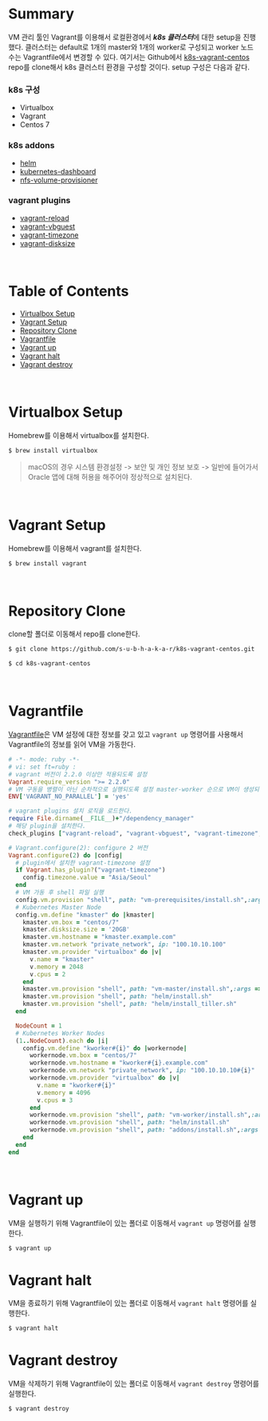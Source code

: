 # Summary

VM 관리 툴인 Vagrant를 이용해서 로컬환경에서 ***k8s 클러스터***에 대한 setup을 진행했다. 클러스터는 default로 1개의 master와 1개의 worker로 구성되고 worker 노드 수는 Vagrantfile에서 변경할 수 있다. 여기서는 Github에서 [k8s-vagrant-centos](https://github.com/s-u-b-h-a-k-a-r/k8s-vagrant-centos) repo를 clone해서 k8s 클러스터 환경을 구성할 것이다.
setup 구성은 다음과 같다.
### k8s 구성
* Virtualbox
* Vagrant
* Centos 7
### k8s addons
* [helm](https://helm.sh/docs/install/) 
* [kubernetes-dashboard](https://github.com/helm/charts/tree/master/stable/kubernetes-dashboard)
* [nfs-volume-provisioner](https://github.com/helm/charts/tree/master/stable/nfs-client-provisioner)
### vagrant plugins
* [vagrant-reload](https://github.com/aidanns/vagrant-reload) 
* [vagrant-vbguest](https://github.com/dotless-de/vagrant-vbguest)
* [vagrant-timezone](https://github.com/tmatilai/vagrant-timezone)
* [vagrant-disksize](https://github.com/sprotheroe/vagrant-disksize)

<br/>

# Table of Contents
* [Virtualbox Setup](#setup-virtualbox)
* [Vagrant Setup](#setup-vagrant)
* [Repository Clone](#clone-repo)
* [Vagrantfile](#vagrantfile)
* [Vagrant up](#vagrant-up)
* [Vagrant halt](#vagrant-halt)
* [Vagrant destroy](#vagrant-destroy)

<br/>

<a id="setup-virtualbox"></a>
# Virtualbox Setup
Homebrew를 이용해서 virtualbox를 설치한다.
```bash
$ brew install virtualbox
```
> macOS의 경우 시스템 환경설정 -> 보안 및 개인 정보 보호 -> 일반에 들어가서 Oracle 앱에 대해 허용을 해주어야 정상적으로 설치된다.

<br/>

<a id="setup-vagrant"></a>
# Vagrant Setup
Homebrew를 이용해서 vagrant를 설치한다.
```bash
$ brew install vagrant
```

<br/>

<a id="clone-repo"></a>
# Repository Clone
clone할 폴더로 이동해서 repo를 clone한다.
```bash
$ git clone https://github.com/s-u-b-h-a-k-a-r/k8s-vagrant-centos.git

$ cd k8s-vagrant-centos
```
<br/>

<a id="vagrantfile"></a>
# Vagrantfile
[Vagrantfile](https://www.vagrantup.com/docs/vagrantfile)은 VM 설정에 대한 정보를 갖고 있고 ```vagrant up``` 명령어를 사용해서 Vagrantfile의 정보를 읽어 VM을 가동한다.
```ruby
# -*- mode: ruby -*-
# vi: set ft=ruby :
# vagrant 버전이 2.2.0 이상만 적용되도록 설정
Vagrant.require_version ">= 2.2.0"
# VM 구동을 병렬이 아닌 순차적으로 실행되도록 설정 master-worker 순으로 VM이 생성되야 하므로 해당 옵션을 사용
ENV['VAGRANT_NO_PARALLEL'] = 'yes'

# vagrant plugins 설치 로직을 로드한다.
require File.dirname(__FILE__)+"/dependency_manager"
# 해당 plugin을 설치한다.
check_plugins ["vagrant-reload", "vagrant-vbguest", "vagrant-timezone", "vagrant-disksize"]

# Vagrant.configure(2): configure 2 버전 
Vagrant.configure(2) do |config|
  # plugin에서 설치한 vagrant-timezone 설정 
  if Vagrant.has_plugin?("vagrant-timezone")
    config.timezone.value = "Asia/Seoul"
  end
  # VM 가동 후 shell 파일 실행
  config.vm.provision "shell", path: "vm-prerequisites/install.sh",:args => ["kubeadmin"]
  # Kubernetes Master Node
  config.vm.define "kmaster" do |kmaster|
    kmaster.vm.box = "centos/7"
    kmaster.disksize.size = '20GB'
    kmaster.vm.hostname = "kmaster.example.com"
    kmaster.vm.network "private_network", ip: "100.10.10.100"
    kmaster.vm.provider "virtualbox" do |v|
      v.name = "kmaster"
      v.memory = 2048
      v.cpus = 2
    end
    kmaster.vm.provision "shell", path: "vm-master/install.sh",:args => ["100.10.10.100"]
    kmaster.vm.provision "shell", path: "helm/install.sh"
    kmaster.vm.provision "shell", path: "helm/install_tiller.sh"
  end

  NodeCount = 1
  # Kubernetes Worker Nodes
  (1..NodeCount).each do |i|
    config.vm.define "kworker#{i}" do |workernode|
      workernode.vm.box = "centos/7"
      workernode.vm.hostname = "kworker#{i}.example.com"
      workernode.vm.network "private_network", ip: "100.10.10.10#{i}"
      workernode.vm.provider "virtualbox" do |v|
        v.name = "kworker#{i}"
        v.memory = 4096
        v.cpus = 3
      end
      workernode.vm.provision "shell", path: "vm-worker/install.sh",:args => ["kubeadmin","kmaster.example.com"]
      workernode.vm.provision "shell", path: "helm/install.sh"
      workernode.vm.provision "shell", path: "addons/install.sh",:args => ["100.10.10.100"]
    end
  end
end
```

<br/>

<a id="vagrant-up"></a>
# Vagrant up
VM을 실행하기 위해 Vagrantfile이 있는 폴더로 이동해서 ```vagrant up``` 명령어를 실행한다.
```bash
$ vagrant up
```

<a id="vagrant-halt"></a>
# Vagrant halt
VM을 종료하기 위해 Vagrantfile이 있는 폴더로 이동해서 ```vagrant halt``` 명령어를 실행한다.
```bash
$ vagrant halt
```

<a id="vagrant-destroy"></a>
# Vagrant destroy
VM을 삭제하기 위해 Vagrantfile이 있는 폴더로 이동해서 ```vagrant destroy``` 명령어를 실행한다.
```bash
$ vagrant destroy
```